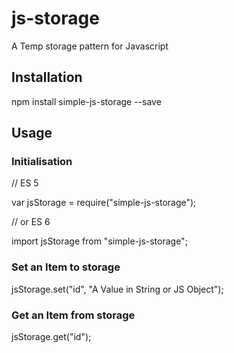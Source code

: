 # js-storage
A Temp storage pattern for Javascript

## Installation

npm install simple-js-storage --save

## Usage

### Initialisation
// ES 5

var jsStorage = require("simple-js-storage");

// or ES 6

import jsStorage from "simple-js-storage";

### Set an Item to storage
jsStorage.set("id", "A Value in String or JS Object");

### Get an Item from storage
jsStorage.get("id");


